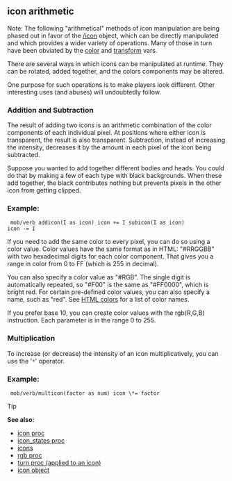 ## icon arithmetic

Note: The following \"arithmetical\" methods of icon manipulation are
being phased out in favor of the [/icon](/ref/icon.md)  object, which
can be directly manipulated and which provides a wider variety of
operations. Many of those in turn have been obviated by the
[color](/ref/atom/var/color.md)  and
[transform](/ref/atom/var/transform.md)  vars. 

There are
several ways in which icons can be manipulated at runtime. They can be
rotated, added together, and the colors components may be altered.


One purpose for such operations is to make players look
different. Other interesting uses (and abuses) will undoubtedly follow.
### Addition and Subtraction


The result of adding two icons is an arithmetic combination of
the color components of each individual pixel. At positions where either
icon is transparent, the result is also transparent. Subtraction,
instead of increasing the intensity, decreases it by the amount in each
pixel of the icon being subtracted. 

Suppose you wanted to add
together different bodies and heads. You could do that by making a few
of each type with black backgrounds. When these add together, the black
contributes nothing but prevents pixels in the other icon from getting
clipped.
### Example:

``` dm
 mob/verb addicon(I as icon) icon += I subicon(I as icon)
icon -= I 
```
 

If you need to add the same color to every
pixel, you can do so using a color value. Color values have the same
format as in HTML: \"#RRGGBB\" with two hexadecimal digits for each
color component. That gives you a range in color from 0 to FF (which is
255 in decimal). 

You can also specify a color value as
\"#RGB\". The single digit is automatically repeated, so \"#F00\" is the
same as \"#FF0000\", which is bright red. For certain pre-defined color
values, you can also specify a name, such as \"red\". See [HTML
colors](/ref/appendix/html-colors.md) for a list of color names.


If you prefer base 10, you can create color values with the
rgb(R,G,B) instruction. Each parameter is in the range 0 to 255.
### Multiplication


To increase (or decrease) the intensity of an icon
multiplicatively, you can use the \'`*`\' operator.
### Example:

``` dm
 mob/verb/multicon(factor as num) icon \*= factor

```


> [!TIP] 
> **See also:**
> +   [icon proc](/ref/proc/icon.md) 
> +   [icon_states proc](/ref/proc/icon_states.md) 
> +   [icons](/ref/DM/icon.md) 
> +   [rgb proc](/ref/proc/rgb.md) 
> +   [turn proc (applied to an icon)](/ref/proc/turn/icon.md) 
> +   [icon object](/ref/icon.md) 